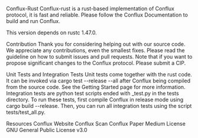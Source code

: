 Conflux-Rust
Conflux-rust is a rust-based implementation of Conflux protocol, it is fast and reliable. Please follow the Conflux Documentation to build and run Conflux.

This version depends on rustc 1.47.0.

Contribution
Thank you for considering helping out with our source code. We appreciate any contributions, even the smallest fixes. Please read the guideline on how to submit issues and pull requests. Note that if you want to propose significant changes to the Conflux protocol. Please submit a CIP.

Unit Tests and Integration Tests
Unit tests come together with the rust code. It can be invoked via cargo test --release --all after Conflux being compiled from the source code. See the Getting Started page for more information. Integration tests are python test scripts ended with _test.py in the tests directory. To run these tests, first compile Conflux in release mode using cargo build --release. Then, you can run all integration tests using the script tests/test_all.py.

Resources
Conflux Website
Conflux Scan
Conflux Paper
Medium
License
GNU General Public License v3.0


